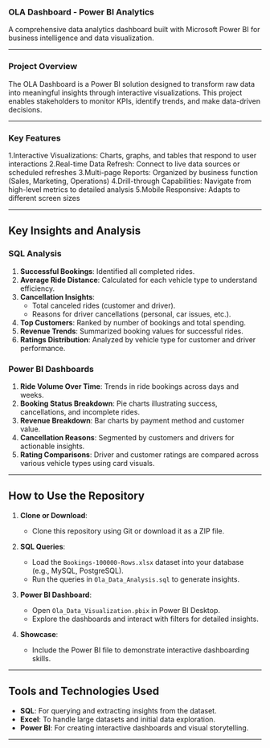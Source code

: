 ### OLA Dashboard - Power BI Analytics

A comprehensive data analytics dashboard built with Microsoft Power BI for business intelligence and data visualization.

---

### Project Overview

The OLA Dashboard is a Power BI solution designed to transform raw data into meaningful insights through interactive visualizations. This project enables stakeholders to monitor KPIs, identify trends, and make data-driven decisions.

---

### Key Features

1.Interactive Visualizations: Charts, graphs, and tables that respond to user interactions
2.Real-time Data Refresh: Connect to live data sources or scheduled refreshes
3.Multi-page Reports: Organized by business function (Sales, Marketing, Operations)
4.Drill-through Capabilities: Navigate from high-level metrics to detailed analysis
5.Mobile Responsive: Adapts to different screen sizes

---

## Key Insights and Analysis

### SQL Analysis
1. **Successful Bookings**: Identified all completed rides.
2. **Average Ride Distance**: Calculated for each vehicle type to understand efficiency.
3. **Cancellation Insights**:
   - Total canceled rides (customer and driver).
   - Reasons for driver cancellations (personal, car issues, etc.).
4. **Top Customers**: Ranked by number of bookings and total spending.
5. **Revenue Trends**: Summarized booking values for successful rides.
6. **Ratings Distribution**: Analyzed by vehicle type for customer and driver performance.

### Power BI Dashboards
1. **Ride Volume Over Time**: Trends in ride bookings across days and weeks.
2. **Booking Status Breakdown**: Pie charts illustrating success, cancellations, and incomplete rides.
3. **Revenue Breakdown**: Bar charts by payment method and customer value.
4. **Cancellation Reasons**: Segmented by customers and drivers for actionable insights.
5. **Rating Comparisons**: Driver and customer ratings are compared across various vehicle types using card visuals.

---

## How to Use the Repository

1. **Clone or Download**:
   - Clone this repository using Git or download it as a ZIP file.

2. **SQL Queries**:
   - Load the `Bookings-100000-Rows.xlsx` dataset into your database (e.g., MySQL, PostgreSQL).
   - Run the queries in `Ola_Data_Analysis.sql` to generate insights.

3. **Power BI Dashboard**:
   - Open `Ola_Data_Visualization.pbix` in Power BI Desktop.
   - Explore the dashboards and interact with filters for detailed insights.

4. **Showcase**:
   - Include the Power BI file to demonstrate interactive dashboarding skills.

---

## Tools and Technologies Used
- **SQL**: For querying and extracting insights from the dataset.
- **Excel**: To handle large datasets and initial data exploration.
- **Power BI**: For creating interactive dashboards and visual storytelling.

---
